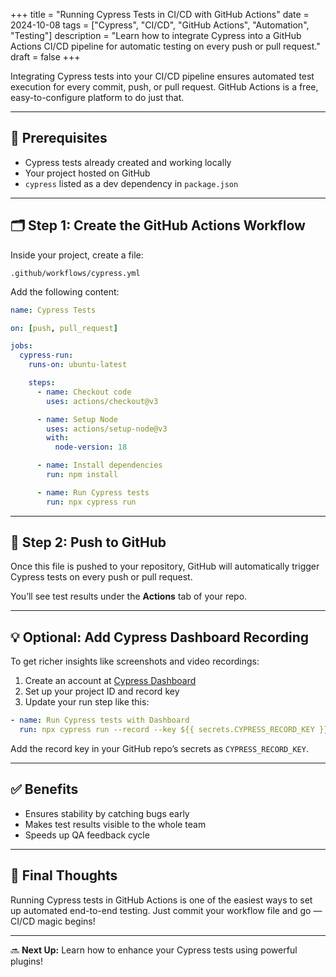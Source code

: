 +++
title = "Running Cypress Tests in CI/CD with GitHub Actions"
date = 2024-10-08
tags = ["Cypress", "CI/CD", "GitHub Actions", "Automation", "Testing"]
description = "Learn how to integrate Cypress into a GitHub Actions CI/CD pipeline for automatic testing on every push or pull request."
draft = false
+++

Integrating Cypress tests into your CI/CD pipeline ensures automated test execution for every commit, push, or pull request. GitHub Actions is a free, easy-to-configure platform to do just that.

---

## 🧰 Prerequisites

- Cypress tests already created and working locally
- Your project hosted on GitHub
- `cypress` listed as a dev dependency in `package.json`

---

## 🗂️ Step 1: Create the GitHub Actions Workflow

Inside your project, create a file:

```
.github/workflows/cypress.yml
```

Add the following content:

```yaml
name: Cypress Tests

on: [push, pull_request]

jobs:
  cypress-run:
    runs-on: ubuntu-latest

    steps:
      - name: Checkout code
        uses: actions/checkout@v3

      - name: Setup Node
        uses: actions/setup-node@v3
        with:
          node-version: 18

      - name: Install dependencies
        run: npm install

      - name: Run Cypress tests
        run: npx cypress run
```

---

## 🧪 Step 2: Push to GitHub

Once this file is pushed to your repository, GitHub will automatically trigger Cypress tests on every push or pull request.

You’ll see test results under the **Actions** tab of your repo.

---

## 💡 Optional: Add Cypress Dashboard Recording

To get richer insights like screenshots and video recordings:

1. Create an account at [Cypress Dashboard](https://dashboard.cypress.io)
2. Set up your project ID and record key
3. Update your run step like this:

```yaml
- name: Run Cypress tests with Dashboard
  run: npx cypress run --record --key ${{ secrets.CYPRESS_RECORD_KEY }}
```

Add the record key in your GitHub repo’s secrets as `CYPRESS_RECORD_KEY`.

---

## ✅ Benefits

- Ensures stability by catching bugs early
- Makes test results visible to the whole team
- Speeds up QA feedback cycle

---

## 🚀 Final Thoughts

Running Cypress tests in GitHub Actions is one of the easiest ways to set up automated end-to-end testing. Just commit your workflow file and go — CI/CD magic begins!

---

🔜 **Next Up:** Learn how to enhance your Cypress tests using powerful plugins!
